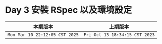 # Day 3 安裝 RSpec 以及環境設定

|本期版本|上期版本
|:---:|:---:|
`Mon Mar 10 22:12:05 CST 2025` | `Fri Oct 13 18:34:15 CST 2023`
